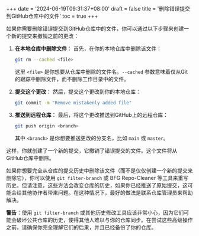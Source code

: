 +++
date = '2024-06-19T09:31:37+08:00'
draft = false
title = '删除错误提交到GitHub仓库中的文件'
toc = true
+++

如果你需要删除错误提交到GitHub仓库中的文件，你可以通过以下步骤来创建一个新的提交来撤销之前的更改：

1. **在本地仓库中删除文件**：
   首先，在你的本地仓库中删除该文件：
   ```sh
   git rm --cached <file>
   ```
   这里 `<file>` 是你想要从仓库中删除的文件名。`--cached` 参数意味着仅从Git的跟踪中删除文件，而不删除工作目录中的文件。

2. **提交这个更改**：
   然后，提交这个更改到你的本地仓库：
   ```sh
   git commit -m "Remove mistakenly added file"
   ```

3. **推送到远程仓库**：
   最后，将这个更改推送到GitHub上的远程仓库：
   ```sh
   git push origin <branch>
   ```
   其中 `<branch>` 是你想要推送更改的分支名，比如 `main` 或 `master`。

这样，你就创建了一个新的提交，它撤销了错误提交的文件。这个文件将从GitHub仓库中删除。

如果你想要完全从仓库的提交历史中删除该文件（而不是仅仅创建一个新的提交来删除它），你可以使用 `git filter-branch` 或 BFG Repo-Cleaner 等工具来重写历史。但请注意，这些方法会改变仓库的历史，如果你已经推送了原始提交，这可能会给其他协作者带来问题。在这种情况下，最好的做法是联系仓库管理员来帮助解决。

**警告**：使用 `git filter-branch` 或其他历史修改工具应该非常小心，因为它们可能会破坏公共仓库的历史，使得其他人难以与你的仓库同步。在尝试这些高级操作之前，请确保你完全理解它们的后果，并且已经备份了你的仓库。

